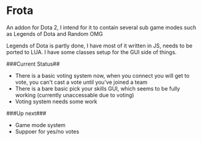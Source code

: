 Frota
=====

An addon for Dota 2, I intend for it to contain several sub game modes such as Legends of Dota and Random OMG

Legends of Dota is partly done, I have most of it written in JS, needs to be ported to LUA. I have some classes setup for the GUI side of things.

###Current Status##
 - There is a basic voting system now, when you connect you will get to vote, you can't cast a vote until you've joined a team
 - There is a bare basic pick your skills GUI, which seems to be fully working (currently unaccessable due to voting)
 - Voting system needs some work

###Up next###
 - Game mode system
 - Suppoer for yes/no votes
